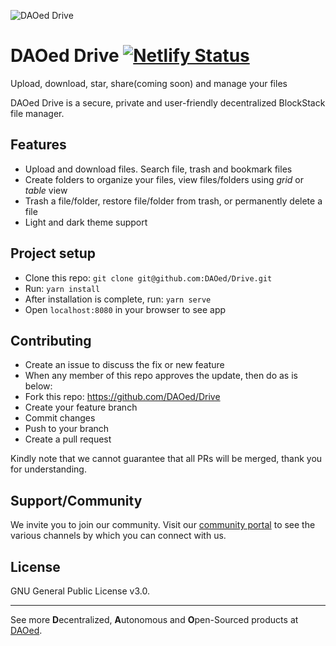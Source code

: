 ![DAOed Drive](https://drive.daoed.com/img/daoed-drive-wordmark.png)

# DAOed Drive [![Netlify Status](https://api.netlify.com/api/v1/badges/5078c495-1058-4f2c-a7a8-37ad99ed871b/deploy-status)](https://app.netlify.com/sites/daoed-drive/deploys)

Upload, download, star, share(coming soon) and manage your files

DAOed Drive is a secure, private and user-friendly decentralized BlockStack file manager.

## Features
* Upload and download files. Search file, trash and bookmark files
* Create folders to organize your files, view files/folders using *grid* or *table* view
* Trash a file/folder, restore file/folder from trash, or permanently delete a file
* Light and dark theme support

## Project setup
* Clone this repo: `git clone git@github.com:DAOed/Drive.git`
* Run: `yarn install`
* After installation is complete, run: `yarn serve`
* Open `localhost:8080` in your browser to see app

## Contributing
* Create an issue to discuss the fix or new feature
* When any member of this repo approves the update, then do as is below:
* Fork this repo: https://github.com/DAOed/Drive
* Create your feature branch
* Commit changes
* Push to your branch
* Create a pull request

Kindly note that we cannot guarantee that all PRs will be merged, thank you for understanding.

## Support/Community
We invite you to join our community. Visit our [community portal](https://about.daoed.com/community) to see the various channels by which you can connect with us.

## License

GNU General Public License v3.0.

---

See more **D**ecentralized, **A**utonomous and **O**pen-Sourced products at [DAOed](https://about.daoed.com).
